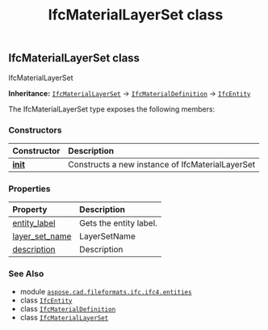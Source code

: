 ﻿---
title: IfcMaterialLayerSet class
second_title: Aspose.CAD for Python via .NET API References
description: 
type: docs
weight: 3630
url: /aspose.cad.fileformats.ifc.ifc4.entities/ifcmateriallayerset/
is_root: false
---

## IfcMaterialLayerSet class

IfcMaterialLayerSet



**Inheritance:** [`IfcMaterialLayerSet`](/cad/python-net/aspose.cad.fileformats.ifc.ifc4.entities/ifcmateriallayerset) → 
[`IfcMaterialDefinition`](/cad/python-net/aspose.cad.fileformats.ifc.ifc4.entities/ifcmaterialdefinition) → 
[`IfcEntity`](/cad/python-net/aspose.cad.fileformats.ifc/ifcentity)



The IfcMaterialLayerSet type exposes the following members:

### Constructors
| Constructor | Description |
| :- | :- |
| [__init__](/cad/python-net/aspose.cad.fileformats.ifc.ifc4.entities/ifcmateriallayerset/__init__/#) | Constructs a new instance of IfcMaterialLayerSet |


### Properties
| Property | Description |
| :- | :- |
| [entity_label](/cad/python-net/aspose.cad.fileformats.ifc.ifc4.entities/ifcmateriallayerset/entity_label) | Gets the entity label. |
| [layer_set_name](/cad/python-net/aspose.cad.fileformats.ifc.ifc4.entities/ifcmateriallayerset/layer_set_name) | LayerSetName |
| [description](/cad/python-net/aspose.cad.fileformats.ifc.ifc4.entities/ifcmateriallayerset/description) | Description |



### See Also
* module [`aspose.cad.fileformats.ifc.ifc4.entities`](..)
* class [`IfcEntity`](/cad/python-net/aspose.cad.fileformats.ifc/ifcentity)
* class [`IfcMaterialDefinition`](/cad/python-net/aspose.cad.fileformats.ifc.ifc4.entities/ifcmaterialdefinition)
* class [`IfcMaterialLayerSet`](/cad/python-net/aspose.cad.fileformats.ifc.ifc4.entities/ifcmateriallayerset)
